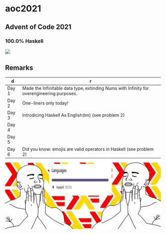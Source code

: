 # aoc2021

## Advent of Code 2021

### 100.0% Haskell

![](https://raw.githubusercontent.com/chris90483/aoc2021/main/art/art1.png)

## Remarks
| d      | r                                                                                          |
|--------|--------------------------------------------------------------------------------------------|
| Day 1  | Made the Infinitable data type, extinding Nums with Infinity for overengineering purposes. |
| Day 2  | One-liners only today!                                                                     |
| Day 3  | Introdicing Haskell As English(tm) (see problem 2)                                         |
| Day 4  |                                                                                            |
| Day 5  |                                                                                            |
| Day 6  | Did you know: emojis are valid operators in Haskell (see problem 2)                        |

![](https://raw.githubusercontent.com/chris90483/aoc2021/main/art/art2.png)
